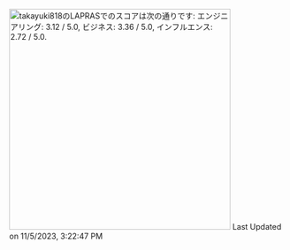 <!--START_SECTION:lapras-card-->
<p ><a href="https://lapras.com/public/takayuki818" target="_blank" rel="noopener noreferrer"><img alt="takayuki818のLAPRASでのスコアは次の通りです: エンジニアリング: 3.12 / 5.0, ビジネス: 3.36 / 5.0, インフルエンス: 2.72 / 5.0." src="https://lapras-card-generator.vercel.app/api/svg?e=3.12&b=3.36&i=2.72&b1=%23020E27&b2=%230E5593&i1=%23030E21&i2=%231688BF&l=ja" width="400" ></a>  
Last Updated on 11/5/2023, 3:22:47 PM</p>
<!--END_SECTION:lapras-card-->
